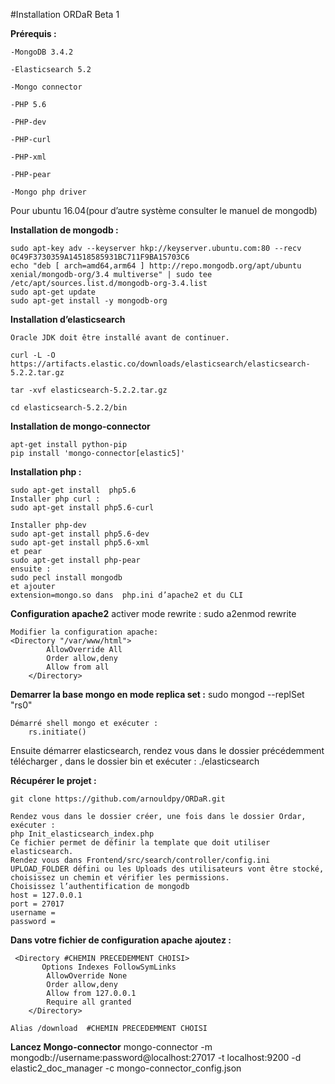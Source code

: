 

#Installation ORDaR Beta 1



**Prérequis :**

    -MongoDB 3.4.2

    -Elasticsearch 5.2

    -Mongo connector 

    -PHP 5.6

    -PHP-dev

    -PHP-curl

    -PHP-xml

    -PHP-pear

    -Mongo php driver


Pour ubuntu 16.04(pour d’autre système consulter le manuel de mongodb)

**Installation de mongodb :**

    sudo apt-key adv --keyserver hkp://keyserver.ubuntu.com:80 --recv 0C49F3730359A14518585931BC711F9BA15703C6
    echo "deb [ arch=amd64,arm64 ] http://repo.mongodb.org/apt/ubuntu xenial/mongodb-org/3.4 multiverse" | sudo tee /etc/apt/sources.list.d/mongodb-org-3.4.list
    sudo apt-get update
    sudo apt-get install -y mongodb-org



**Installation d’elasticsearch**

    Oracle JDK doit être installé avant de continuer.

    curl -L -O https://artifacts.elastic.co/downloads/elasticsearch/elasticsearch-5.2.2.tar.gz

    tar -xvf elasticsearch-5.2.2.tar.gz

    cd elasticsearch-5.2.2/bin


**Installation de mongo-connector**

    apt-get install python-pip
    pip install 'mongo-connector[elastic5]'

**Installation php :**

    sudo apt-get install  php5.6
    Installer php curl :
    sudo apt-get install php5.6-curl

    Installer php-dev
    sudo apt-get install php5.6-dev
    sudo apt-get install php5.6-xml
    et pear
    sudo apt-get install php-pear
    ensuite :
    sudo pecl install mongodb
    et ajouter 
    extension=mongo.so dans  php.ini d’apache2 et du CLI

**Configuration apache2**
    activer mode rewrite :
    sudo a2enmod rewrite

    Modifier la configuration apache:
    <Directory "/var/www/html">
            AllowOverride All
            Order allow,deny
            Allow from all
        </Directory>

**Demarrer la base mongo en mode replica set :**
    sudo mongod --replSet "rs0"

    Démarré shell mongo et exécuter :
        rs.initiate()

Ensuite démarrer elasticsearch,
rendez vous dans le dossier précédemment télécharger , dans le dossier bin et exécuter :
./elasticsearch

**Récupérer le projet :**

    git clone https://github.com/arnouldpy/ORDaR.git

    Rendez vous dans le dossier créer, une fois dans le dossier Ordar, exécuter :
    php Init_elasticsearch_index.php 
    Ce fichier permet de définir la template que doit utiliser elasticsearch.
    Rendez vous dans Frontend/src/search/controller/config.ini
    UPLOAD_FOLDER défini ou les Uploads des utilisateurs vont être stocké, 
    choisissez un chemin et vérifier les permissions.
    Choisissez l’authentification de mongodb 
    host = 127.0.0.1
    port = 27017
    username =
    password =

**Dans votre fichier de configuration apache ajoutez :**

     <Directory #CHEMIN PRECEDEMMENT CHOISI>
           Options Indexes FollowSymLinks
            AllowOverride None
            Order allow,deny
            Allow from 127.0.0.1
            Require all granted
        </Directory>

    Alias /download  #CHEMIN PRECEDEMMENT CHOISI

**Lancez Mongo-connector**
    mongo-connector -m  mongodb://username:password@localhost:27017 -t localhost:9200 -d elastic2_doc_manager -c mongo-connector_config.json   



